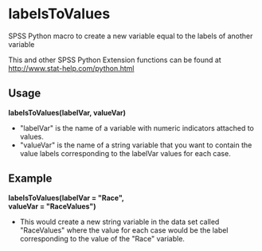 # labelsToValues
SPSS Python macro to create a new variable equal to the labels of another variable

This and other SPSS Python Extension functions can be found at http://www.stat-help.com/python.html

## Usage
**labelsToValues(labelVar, valueVar)**
* "labelVar" is the name of a variable with numeric indicators attached to values.
* "valueVar" is the name of a string variable that you want to contain the value labels corresponding to the labelVar values for each case.

## Example
**labelsToValues(labelVar = "Race",    
valueVar = "RaceValues")**
* This would create a new string variable in the data set called "RaceValues" where the value for each case would be the label corresponding to the value of the "Race" variable.
